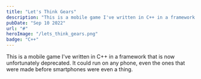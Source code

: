 ```yaml
---
title: "Let's Think Gears"
description: "This is a mobile game I've written in C++ in a framework that is now unfortunately deprecated. It could run on any phone, even the ones that were made before smartphones were even a thing."
pubDate: "Sep 10 2022"
url: "#"
heroImage: "/lets_think_gears.png"
badge: "C++"
---
```


This is a mobile game I've written in C++ in a framework that is now unfortunately deprecated. It could run on any phone, even the ones that were made before smartphones were even a thing.